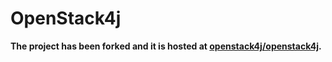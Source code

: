 OpenStack4j
===========

**The project has been forked and it is hosted at [openstack4j/openstack4j](https://github.com/openstack4j/openstack4j/).**
